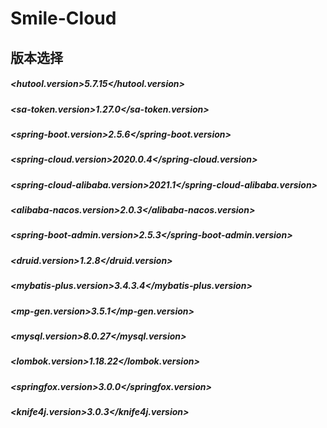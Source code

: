 # Smile-Cloud
  ## 版本选择
#####        <hutool.version>5.7.15</hutool.version>
#####        <sa-token.version>1.27.0</sa-token.version>
#####        <spring-boot.version>2.5.6</spring-boot.version>
#####        <spring-cloud.version>2020.0.4</spring-cloud.version>
#####        <spring-cloud-alibaba.version>2021.1</spring-cloud-alibaba.version>
#####        <alibaba-nacos.version>2.0.3</alibaba-nacos.version>
#####        <spring-boot-admin.version>2.5.3</spring-boot-admin.version>
#####        <druid.version>1.2.8</druid.version>
#####       <mybatis-plus.version>3.4.3.4</mybatis-plus.version>
#####       <mp-gen.version>3.5.1</mp-gen.version>
#####       <mysql.version>8.0.27</mysql.version>
#####       <lombok.version>1.18.22</lombok.version>
#####       <springfox.version>3.0.0</springfox.version>
#####       <knife4j.version>3.0.3</knife4j.version>
